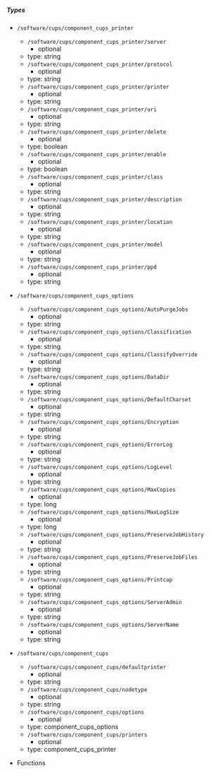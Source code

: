  ##### Types
  - `/software/cups/component_cups_printer`
    - `/software/cups/component_cups_printer/server`
      - optional
    - type: string
    - `/software/cups/component_cups_printer/protocol`
      - optional
    - type: string
    - `/software/cups/component_cups_printer/printer`
      - optional
    - type: string
    - `/software/cups/component_cups_printer/uri`
      - optional
    - type: string
    - `/software/cups/component_cups_printer/delete`
      - optional
    - type: boolean
    - `/software/cups/component_cups_printer/enable`
      - optional
    - type: boolean
    - `/software/cups/component_cups_printer/class`
      - optional
    - type: string
    - `/software/cups/component_cups_printer/description`
      - optional
    - type: string
    - `/software/cups/component_cups_printer/location`
      - optional
    - type: string
    - `/software/cups/component_cups_printer/model`
      - optional
    - type: string
    - `/software/cups/component_cups_printer/ppd`
      - optional
    - type: string
  - `/software/cups/component_cups_options`
    - `/software/cups/component_cups_options/AutoPurgeJobs`
      - optional
    - type: string
    - `/software/cups/component_cups_options/Classification`
      - optional
    - type: string
    - `/software/cups/component_cups_options/ClassifyOverride`
      - optional
    - type: string
    - `/software/cups/component_cups_options/DataDir`
      - optional
    - type: string
    - `/software/cups/component_cups_options/DefaultCharset`
      - optional
    - type: string
    - `/software/cups/component_cups_options/Encryption`
      - optional
    - type: string
    - `/software/cups/component_cups_options/ErrorLog`
      - optional
    - type: string
    - `/software/cups/component_cups_options/LogLevel`
      - optional
    - type: string
    - `/software/cups/component_cups_options/MaxCopies`
      - optional
    - type: long
    - `/software/cups/component_cups_options/MaxLogSize`
      - optional
    - type: long
    - `/software/cups/component_cups_options/PreserveJobHistory`
      - optional
    - type: string
    - `/software/cups/component_cups_options/PreserveJobFiles`
      - optional
    - type: string
    - `/software/cups/component_cups_options/Printcap`
      - optional
    - type: string
    - `/software/cups/component_cups_options/ServerAdmin`
      - optional
    - type: string
    - `/software/cups/component_cups_options/ServerName`
      - optional
    - type: string
  - `/software/cups/component_cups`
    - `/software/cups/component_cups/defaultprinter`
      - optional
    - type: string
    - `/software/cups/component_cups/nodetype`
      - optional
    - type: string
    - `/software/cups/component_cups/options`
      - optional
    - type: component_cups_options
    - `/software/cups/component_cups/printers`
      - optional
    - type: component_cups_printer

 - Functions
